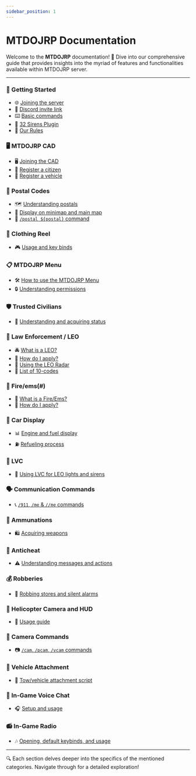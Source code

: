```yaml
---
sidebar_position: 1
---
```


# MTDOJRP Documentation

Welcome to the **MTDOJRP** documentation! 🎉 Dive into our comprehensive guide that provides insights into the myriad of features and functionalities available within MTDOJRP server.

---

### 🚀 Getting Started
- 🌐 [Joining the server](/docs/introduction/getting-started#-discord-link-invite)
- 💬 [Discord invite link](/docs/introduction/getting-started#-discord-link-invite)
- ⌨️ [Basic commands](/docs/introduction/basic-commands)
- 🚨 [32 Sirens Plugin](/docs/introduction/32sirens)
- 📕 [Our Rules](/docs/introduction/rules)


### 🖥️ MTDOJRP CAD
- 🖥️ [Joining the CAD](/docs/cad/joining-cad)
- 🧑 [Register a citizen](/docs/cad/citizens)
- 🚗 [Register a vehicle](/docs/cad/vehicles)

### 📍 Postal Codes
- 🗺️ [Understanding postals](#)
- 📍 [Display on minimap and main map](#)
- 📌 [`/postal ${postal}` command](#)

### 👕 Clothing Reel
- 🎮 [Usage and key binds](#)

### 📋 MTDOJRP Menu
- 🛠️ [How to use the MTDOJRP Menu](#)
- 🔒 [Understanding permissions](#)

### 🛡️ Trusted Civilians
- 🌟 [Understanding and acquiring status](#)

### 🚓 Law Enforcement / LEO
- 🚔 [What is a LEO?](#)
- 📝 [How do I apply?](#)
- 📡 [Using the LEO Radar](#)
- 🔢 [List of 10-codes](#)
  
### 🚒 Fire/ems(#)
- 🚒 [What is a Fire/Ems?](/docs/fire-ems/information#responsibilities)
- 📝 [How do I apply?](/docs/fire-ems/apply#apply-for-safd)

### 🚗 Car Display
- 📊 [Engine and fuel display](#)
- ⛽ [Refueling process](#)

### 🚨 LVC
- 🚓 [Using LVC for LEO lights and sirens](#)

### 🗣️ Communication Commands
- 📞 [`/911`, `/me` & `//me` commands](#)

### 🔫 Ammunations
- 🛍️ [Acquiring weapons](#)

### 🚫 Anticheat
- ⚠️ [Understanding messages and actions](#)

### 💰 Robberies
- 🚨 [Robbing stores and silent alarms](#)

### 🚁 Helicopter Camera and HUD
- 🎥 [Usage guide](#)

### 🎥 Camera Commands
- 📷 [`/cam`, `/pcam`, `/vcam` commands](#)

### 🚛 Vehicle Attachment
- 🧲 [Tow/vehicle attachment script](#)

### 🎤 In-Game Voice Chat
- 🎧 [Setup and usage](#)

### 📻 In-Game Radio
- 🎶 [Opening, default keybinds, and usage](#)

---

🔍 Each section delves deeper into the specifics of the mentioned categories. Navigate through for a detailed exploration!
